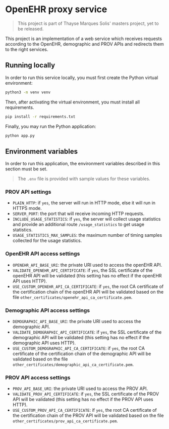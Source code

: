 # OpenEHR proxy service

> This project is part of Thayse Marques Solis' masters project, yet to be released.

This project is an implementation of a web service which receives requests according to the OpenEHR, demographic and PROV APIs and redirects them to the right services.

## Running locally

In order to run this service locally, you must first create the Python virtual environment:

```bash
python3 -m venv venv
```

Then, after activating the virtual environment, you must install all requirements.

```bash
pip install -r requirements.txt
```

Finally, you may run the Python application:

```bash
python app.py
```

## Environment variables

In order to run this application, the environment variables described in this section must be set.

> The `.env` file is provided with sample values for these variables.

### PROV API settings

- `PLAIN_HTTP`: if `yes`, the server will run in HTTP mode, else it will run in HTTPS mode.
- `SERVER_PORT`: the port that will receive incoming HTTP requests.
- `INCLUDE_USAGE_STATISTICS`: if `yes`, the server will collect usage statistics and provide an additional route `/usage_statistics` to get usage statistics.
- `USAGE_STATISTICS_MAX_SAMPLES`: the maximum number of timing samples collected for the usage statistics.

### OpenEHR API access settings

- `OPENEHR_API_BASE_URI`: the private URI used to access the openEHR API.
- `VALIDATE_OPENEHR_API_CERTIFICATE`: if `yes`, the SSL certificate of the openEHR API will be validated (this setting has no effect if the openEHR API uses HTTP).
- `USE_CUSTOM_OPENEHR_API_CA_CERTIFICATE`: if `yes`, the root CA certificate of the certification chain of the openEHR API will be validated based on the file `other_certificates/openehr_api_ca_certificate.pem`.

### Demographic API access settings

- `DEMOGRAPHIC_API_BASE_URI`: the private URI used to access the demographic API.
- `VALIDATE_DEMOGRAPHIC_API_CERTIFICATE`: if `yes`, the SSL certificate of the demographic API will be validated (this setting has no effect if the demographic API uses HTTP).
- `USE_CUSTOM_DEMOGRAPHIC_API_CA_CERTIFICATE`: if `yes`, the root CA certificate of the certification chain of the demographic API will be validated based on the file `other_certificates/demographic_api_ca_certificate.pem`.

### PROV API access settings

- `PROV_API_BASE_URI`: the private URI used to access the PROV API.
- `VALIDATE_PROV_API_CERTIFICATE`: if `yes`, the SSL certificate of the PROV API will be validated (this setting has no effect if the PROV API uses HTTP).
- `USE_CUSTOM_PROV_API_CA_CERTIFICATE`: if `yes`, the root CA certificate of the certification chain of the PROV API will be validated based on the file `other_certificates/prov_api_ca_certificate.pem`.

